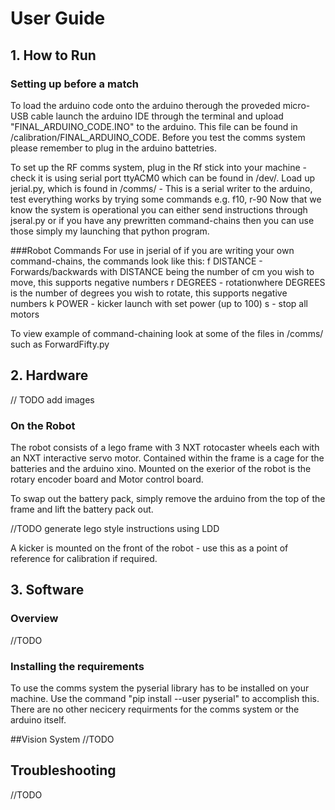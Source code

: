 # User Guide

## 1. How to Run

### Setting up before a match

To load the arduino code onto the arduino therough the proveded micro-USB cable launch the arduino IDE through the terminal and upload "FINAL_ARDUINO_CODE.INO" to the arduino.
This file can be found in /calibration/FINAL_ARDUINO_CODE.
Before you test the comms system please remember to plug in the arduino battetries.

To set up the RF comms system, plug in the Rf stick into your machine - check it is using serial port ttyACM0 which can be found in /dev/.
Load up jerial.py, which is found in /comms/ - This is a serial writer to the arduino, test everything works by trying some commands e.g. f10, r-90
Now that we know the system is operational you can either send instructions through jseral.py or if you have any prewritten command-chains then you can use those simply my launching that python program. 

###Robot Commands
For use in jserial of if you are writing your own command-chains, the commands look like this:
f DISTANCE - Forwards/backwards with DISTANCE being the number of cm you wish to move, this supports negative numbers
r DEGREES - rotationwhere DEGREES is the number of degrees you wish to rotate, this supports negative numbers
k POWER - kicker launch with set power (up to 100)
s - stop all motors

To view example of command-chaining look at some of the files in /comms/ such as ForwardFifty.py

## 2. Hardware

// TODO add images

### On the Robot

The robot consists of a lego frame with 3 NXT rotocaster wheels each with an NXT interactive servo motor.
Contained within the frame is a cage for the batteries and the arduino xino.
Mounted on the exerior of the robot is the rotary encoder board and Motor control board.

To swap out the battery pack, simply remove the arduino from the top of the frame and lift the battery pack out.

//TODO generate lego style instructions using LDD


A kicker is mounted on the front of the robot - use this as a point of reference for calibration if required.

## 3. Software

### Overview

//TODO

### Installing the requirements

To use the comms system the pyserial library has to be installed on your machine. Use the command "pip install --user pyserial" to accomplish this.
There are no other necicery requirments for the comms system or the arduino itself.

##Vision System
//TODO

## Troubleshooting

//TODO
